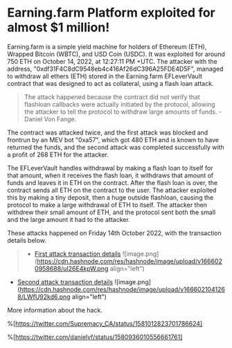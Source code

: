 # Earning.farm Platform exploited for almost  $1 million!

Earning.farm is a simple yield machine for holders of Ethereum (ETH), Wrapped Bitcoin (WBTC), and USD Coin (USDC). It was exploited for around 750 ETH on October 14, 2022, at 12:27:11 PM +UTC.
The attacker with the address, "0xdf31F4C8dC9548eb4c416Af26dC396A25FDE4D5F", managed to withdraw all ethers (ETH) stored in the Earning.farm EFLeverVault contract that was designed to act as collateral, using a flash loan attack.

>The attack happened because the contract did not verify that flashloan callbacks were actually initiated by the protocol, allowing the attacker to tell the protocol to withdraw large amounts of funds. -Daniel Von Fange.

The contract was attacked twice, and the first attack was blocked and frontrun by an MEV bot "0xa57", which got 480 ETH and is known to have returned the funds, and the second attack was completed successfully with a profit of 268 ETH for the attacker.

The EFLeverVault handles withdrawal by making a flash loan to itself for that amount, when it receives the flash loan, it withdraws that amount of funds and leaves it in ETH on the contract. After the flash loan is over, the contract sends all ETH on the contract to the user. 
The attacker exploited this by making a tiny deposit, then a huge outside flashloan, causing the protocol to make a large withdrawal of ETH to itself. The attacker then withdrew their small amount of ETH, and the protocol sent both the small and the large amount it had to the attacker.


These attacks happened on Friday 14th October 2022, with the transaction details below.
> - [First attack transaction details](https://etherscan.io/tx/0x1f1aba5bef04b7026ae3cb1cb77987071a8aff9592e785dd99860566ccad83d1)
![image.png](https://cdn.hashnode.com/res/hashnode/image/upload/v1666020958688/uI26E4kpW.png align="left")

- [Second attack transaction details](https://etherscan.io/tx/0x160c5950a01b88953648ba90ec0a29b0c5383e055d35a7835d905c53a3dda01e) 
![image.png](https://cdn.hashnode.com/res/hashnode/image/upload/v1666021041268/LWfU92kd6.png align="left")


More information about the hack.

%[https://twitter.com/Supremacy_CA/status/1581012823701786624]

%[https://twitter.com/danielvf/status/1580936010556661761]